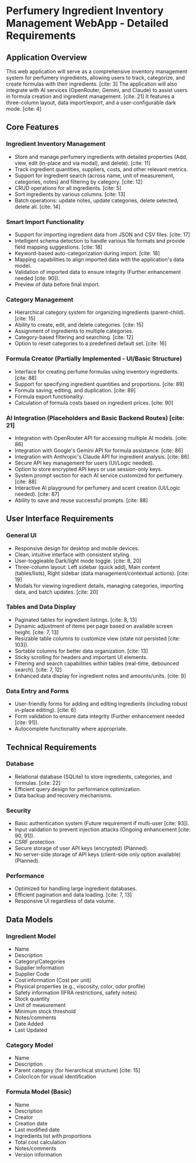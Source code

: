 # Perfumery Ingredient Inventory Management WebApp - Detailed Requirements

## Application Overview
This web application will serve as a comprehensive inventory management system for perfumery ingredients, allowing users to track, categorize, and create formulas with their ingredients. [cite: 3] The application will also integrate with AI services (OpenRouter, Gemini, and Claude) to assist users in formula creation and ingredient management. [cite: 21] It features a three-column layout, data import/export, and a user-configurable dark mode. [cite: 4]

## Core Features

### Ingredient Inventory Management
- Store and manage perfumery ingredients with detailed properties (Add, view, edit (in-place and via modal), and delete). [cite: 11]
- Track ingredient quantities, suppliers, costs, and other relevant metrics.
- Support for ingredient search (across name, unit of measurement, categories, notes) and filtering by category. [cite: 12]
- CRUD operations for all ingredients. [cite: 5]
- Sort ingredients by various columns. [cite: 13]
- Batch operations: update notes, update categories, delete selected, delete all. [cite: 14]

### Smart Import Functionality
- Support for importing ingredient data from JSON and CSV files. [cite: 17]
- Intelligent schema detection to handle various file formats and provide field mapping suggestions. [cite: 18]
- Keyword-based auto-categorization during import. [cite: 18]
- Mapping capabilities to align imported data with the application's data model.
- Validation of imported data to ensure integrity (Further enhancement needed [cite: 90]).
- Preview of data before final import.

### Category Management
- Hierarchical category system for organizing ingredients (parent-child). [cite: 15]
- Ability to create, edit, and delete categories. [cite: 15]
- Assignment of ingredients to multiple categories.
- Category-based filtering and searching. [cite: 12]
- Option to reset categories to a predefined default set. [cite: 16]

### Formula Creator (Partially Implemented - UI/Basic Structure)
- Interface for creating perfume formulas using inventory ingredients. [cite: 88]
- Support for specifying ingredient quantities and proportions. [cite: 89]
- Formula saving, editing, and duplication. [cite: 89]
- Formula export functionality.
- Calculation of formula costs based on ingredient prices. [cite: 90]

### AI Integration (Placeholders and Basic Backend Routes) [cite: 21]
- Integration with OpenRouter API for accessing multiple AI models. [cite: 86]
- Integration with Google's Gemini API for formula assistance. [cite: 86]
- Integration with Anthropic's Claude API for ingredient analysis. [cite: 86]
- Secure API key management for users (UI/Logic needed).
- Option to store encrypted API keys or use session-only keys.
- System prompt section for each AI service customized for perfumery. [cite: 88]
- Interactive AI playground for perfumery and scent creation (UI/Logic needed). [cite: 87]
- Ability to save and reuse successful prompts. [cite: 88]

## User Interface Requirements

### General UI
- Responsive design for desktop and mobile devices.
- Clean, intuitive interface with consistent styling.
- User-toggleable Dark/light mode toggle. [cite: 8, 20]
- Three-column layout: Left sidebar (quick add), Main content (tables/lists), Right sidebar (data management/contextual actions). [cite: 19]
- Modals for viewing ingredient details, managing categories, importing data, and batch updates. [cite: 20]

### Tables and Data Display
- Paginated tables for ingredient listings. [cite: 8, 13]
- Dynamic adjustment of items per page based on available screen height. [cite: 7, 13]
- Resizable table columns to customize view (state not persisted [cite: 103]).
- Sortable columns for better data organization. [cite: 13]
- Sticky scrolling for headers and important UI elements.
- Filtering and search capabilities within tables (real-time, debounced search). [cite: 7, 12]
- Enhanced data display for ingredient notes and amounts/units. [cite: 9]

### Data Entry and Forms
- User-friendly forms for adding and editing ingredients (including robust in-place editing). [cite: 6]
- Form validation to ensure data integrity (Further enhancement needed [cite: 91]).
- Autocomplete functionality where appropriate.

## Technical Requirements

### Database
- Relational database (SQLite) to store ingredients, categories, and formulas. [cite: 22]
- Efficient query design for performance optimization.
- Data backup and recovery mechanisms.

### Security
- Basic authentication system (Future requirement if multi-user [cite: 93]).
- Input validation to prevent injection attacks (Ongoing enhancement [cite: 90, 91]).
- CSRF protection.
- Secure storage of user API keys (encrypted) (Planned).
- No server-side storage of API keys (client-side only option available) (Planned).

### Performance
- Optimized for handling large ingredient databases.
- Efficient pagination and data loading. [cite: 7, 13]
- Responsive UI regardless of data volume.

## Data Models

### Ingredient Model
- Name
- Description
- Category/Categories
- Supplier information
- Supplier Code
- Cost information (Cost per unit)
- Physical properties (e.g., viscosity, color, odor profile)
- Safety information (IFRA restrictions, safety notes)
- Stock quantity
- Unit of measurement
- Minimum stock threshold
- Notes/comments
- Date Added
- Last Updated

### Category Model
- Name
- Description
- Parent category (for hierarchical structure) [cite: 15]
- Color/icon for visual identification

### Formula Model (Basic)
- Name
- Description
- Creator
- Creation date
- Last modified date
- Ingredients list with proportions
- Total cost calculation
- Notes/comments
- Version information